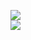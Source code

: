 [![](https://img.shields.io/badge/Made%20With-Github%20Spray-lightgrey.svg?style=for-the-badge&logo=github)](https://github.com/Annihil/github-spray#27580)  
[![](https://i.imgur.com/2DrTn0Z.gif)](https://github.com/Annihil/github-spray)